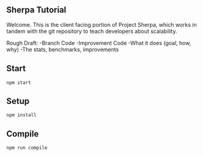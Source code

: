 Sherpa Tutorial
---
 
Welcome. This is the client facing portion of Project Sherpa, which works
in tandem with the git repository to teach developers about scalability.
 
Rough Draft:
-Branch Code
-Improvement Code
-What it does (goal, how, why)
-The stats, benchmarks, improvements

Start
---
 
```
npm start
```
 
Setup
---
 
```
npm install
```

Compile
---
 
```
npm run compile
```